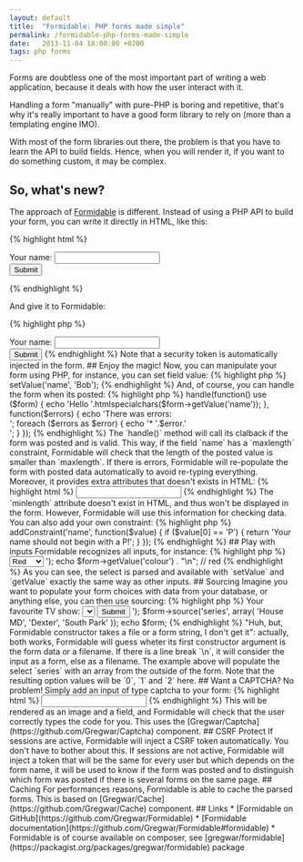 ```yaml
---
layout: default
title:  "Formidable: PHP forms made simple"
permalink: /formidable-php-forms-made-simple
date:   2013-11-04 18:00:00 +0200
tags: php forms
---
```


Forms are doubtless one of the most important part of writing a web application, because it deals with how the user interact with it.

Handling a form "manually" with pure-PHP is boring and repetitive, that's why it's really important to have a good form library to rely on (more than a templating engine IMO).

With most of the form libraries out there, the problem is that you have to learn the API to build fields. Hence, when you will render it, if you want to do something custom, it may be complex.

## So, what's new?

The approach of [Formidable](https://github.com/Gregwar/Formidable) is different. Instead of using a PHP API to build your form, you can write it directly in HTML, like this:

{% highlight html %}
<!-- form.html -->
<form method="post">
    Your name:
    <input type="text" name="name" /><br />
    <input type="submit" />
</form>
{% endhighlight %}

And give it to Formidable:

{% highlight php %}
<?php
$form = new Gregwar\Formidable\Form('form.html');
echo $form;
{% endhighlight %}

This way, the form will be parsed and an internal representation is constructed. You can interract with your form using PHP. Formidable is able to recognize all the input types, radios, selects, textarea etc.

The output form will look like this:

{% highlight html %}
<form method="post">
    Your name:
    <input type="text" name="name" /><br />
    <input type="submit" />
    <input type="hidden" name="posted_token" value="30d29663567d633233a256ed245426a24e1d355b" />
</form>
{% endhighlight %}

Note that a security token is automatically injected in the form.

## Enjoy the magic!

Now, you can manipulate your form using PHP, for instance, you can set field value:

{% highlight php %}
<?php
// Set the value of the field 'name' to 'Bob'
$form->setValue('name', 'Bob');
{% endhighlight %}

And, of course, you can handle the form when its posted:

{% highlight php %}
<?php
$form->handle(function() use ($form) {
    echo 'Hello '.htmlspecialchars($form->getValue('name'));
}, function($errors) {
    echo 'There was errors:<br/>';
    foreach ($errors as $error) {
        echo '* '.$error.'<br/>';
    }
});
{% endhighlight %}

The `handle()` method will call its clalback if the form was posted and is valid. This way, if the field `name` has a `maxlength` constraint, Formidable will check that the length of the posted value is smaller than `maxlength`. If there is errors, Formidable will re-populate the form with posted data automatically to avoid re-typing everything.

Moreover, it provides extra attributes that doesn't exists in HTML:

{% highlight html %}
<input type="text" name="name" minlength="5" />
{% endhighlight %}

The `minlength` attribute doesn't exist in HTML, and thus won't be displayed in the form. However, Formidable will use this information for checking data.

You can also add your own constraint:

{% highlight php %}
<?php
$form->addConstraint('name', function($value) {
    if ($value[0] == 'P') {
        return 'Your name should not begin with a P!';
    }
});
{% endhighlight %}

## Play with inputs

Formidable recognizes all inputs, for instance:

{% highlight php %}
<?php
$form = new Gregwar\Formidable\Form('<form method="post">
    <select name="colour">
        <option value="blue">Blue</option>
        <option selected value="red">Red</option>
        <option value="green">Green</option>
    </select>
    </form>');

echo $form->getValue('colour') . "\n";
// red
{% endhighlight %}

As you can see, the select is parsed and available with `setValue` and `getValue` exactly the same way as other inputs.

## Sourcing

Imagine you want to populate your form choices with data from your database, or anything else, you can then use sourcing:

{% highlight php %}
<?php
$form = new Gregwar\Formidable\Form('<form method="post">
        Your favourite TV show:
        <select name="series">
            <options source="series" />
        </select>
        <input type="submit" />
        </form>');

$form->source('series', array(
    'House MD', 'Dexter', 'South Park'
));

echo $form;
{% endhighlight %}

"Huh, but, Formidable constructor takes a file or a form string, I don't get it": actually, both works, Formidable will guess wheter its first constructor argument is the form data or a filename. If  there is a line break `\n`, it will consider the input as a form, else as a filename.

The example above will populate the select `series` with an array from the outside of the form. Note that the resulting option values will be `0`, `1` and `2` here.

## Want a CAPTCHA?

No problem! Simply add an input of type captcha to your form:

{% highlight html %}
<input type="captcha" name="captcha" />
{% endhighlight %}

This will be rendered as an image and a field, and Formidable will check that the user correctly types the code for you. This uses the [Gregwar/Captcha](https://github.com/Gregwar/Captcha) component.

## CSRF Protect

If sessions are active, Formidable will inject a CSRF token automatically. You don't have to bother about this.

If sessions are not active, Formidable will inject a token that will be the same for every user but which depends on the form name, it will be used to know if the form was posted and to distinguish which form was posted if there is several forms on the same page.

## Caching 

For performances reasons, Formidable is able to cache the parsed forms. This is based on [Gregwar/Cache](https://github.com/Gregwar/Cache) component.
  
  
## Links

* [Formidable on GitHub](https://github.com/Gregwar/Formidable)
* [Formidable documentation](https://github.com/Gregwar/Formidable#formidable)
* Formidable is of course available on composer, see [gregwar/formidable](https://packagist.org/packages/gregwar/formidable) package
